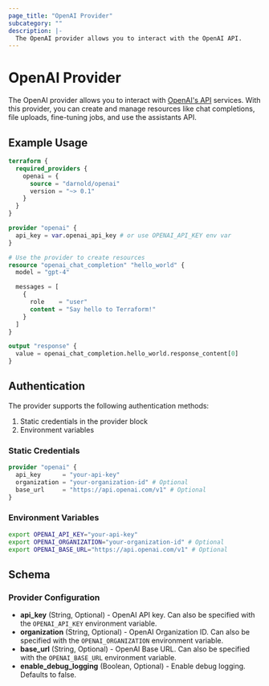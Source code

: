 ```yaml
---
page_title: "OpenAI Provider"
subcategory: ""
description: |-
  The OpenAI provider allows you to interact with the OpenAI API.
---
```


# OpenAI Provider

The OpenAI provider allows you to interact with [OpenAI's API](https://platform.openai.com/) services. With this provider, you can create and manage resources like chat completions, file uploads, fine-tuning jobs, and use the assistants API.

## Example Usage

```terraform
terraform {
  required_providers {
    openai = {
      source = "darnold/openai"
      version = "~> 0.1"
    }
  }
}

provider "openai" {
  api_key = var.openai_api_key # or use OPENAI_API_KEY env var
}

# Use the provider to create resources
resource "openai_chat_completion" "hello_world" {
  model = "gpt-4"

  messages = [
    {
      role    = "user"
      content = "Say hello to Terraform!"
    }
  ]
}

output "response" {
  value = openai_chat_completion.hello_world.response_content[0]
}
```

## Authentication

The provider supports the following authentication methods:

1. Static credentials in the provider block
2. Environment variables

### Static Credentials

```terraform
provider "openai" {
  api_key      = "your-api-key"
  organization = "your-organization-id" # Optional
  base_url     = "https://api.openai.com/v1" # Optional
}
```

### Environment Variables

```bash
export OPENAI_API_KEY="your-api-key"
export OPENAI_ORGANIZATION="your-organization-id" # Optional
export OPENAI_BASE_URL="https://api.openai.com/v1" # Optional
```

## Schema

### Provider Configuration

- **api_key** (String, Optional) - OpenAI API key. Can also be specified with the `OPENAI_API_KEY` environment variable.
- **organization** (String, Optional) - OpenAI Organization ID. Can also be specified with the `OPENAI_ORGANIZATION` environment variable.
- **base_url** (String, Optional) - OpenAI Base URL. Can also be specified with the `OPENAI_BASE_URL` environment variable.
- **enable_debug_logging** (Boolean, Optional) - Enable debug logging. Defaults to false.

